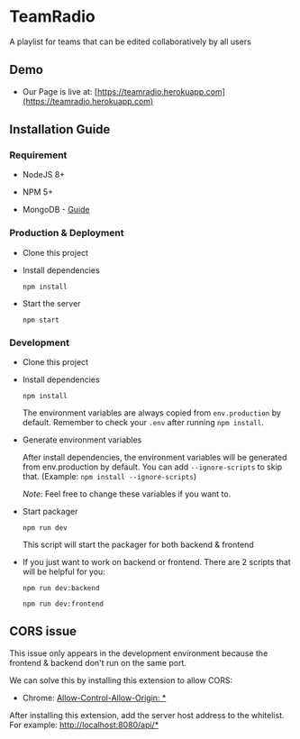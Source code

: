 
# TeamRadio

A playlist for teams that can be edited collaboratively by all users

## Demo

- Our Page is live at: [https://teamradio.herokuapp.com](https://teamradio.herokuapp.com)

## Installation Guide

### Requirement

* NodeJS 8+ 

* NPM 5+

* MongoDB - [Guide](https://docs.mongodb.com/manual/tutorial/install-mongodb-on-windows/#configure-a-windows-service-for-mongodb-community-edition)

### Production & Deployment

* Clone this project

* Install dependencies
  ```
  npm install
  ```

* Start the server
  ```
  npm start
  ```

### Development

* Clone this project

* Install dependencies
  ```
  npm install
  ```

  The environment variables are always copied from `env.production` by default. Remember to check your `.env` after running `npm install`.

* Generate environment variables

  After install dependencies, the environment variables will be generated from env.production by default. You can add `--ignore-scripts` to skip that. (Example: `npm install --ignore-scripts`)

  _Note_: Feel free to change these variables if you want to.

* Start packager
  ```
  npm run dev
  ```
  This script will start the packager for both backend & frontend

* If you just want to work on backend or frontend. There are 2 scripts that will be helpful for you:
  ```
  npm run dev:backend
  ```
  ```
  npm run dev:frontend
  ```

## CORS issue

This issue only appears in the development environment because the frontend & backend don't run on the same port.

We can solve this by installing this extension to allow CORS: 
- Chrome: [Allow-Control-Allow-Origin: *](https://chrome.google.com/webstore/detail/allow-control-allow-origi/nlfbmbojpeacfghkpbjhddihlkkiljbi?hl=en)

After installing this extension, add the server host address to the whitelist. For example: [http://localhost:8080/api/*]()
